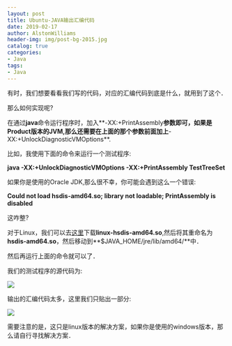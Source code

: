 ```yaml
---
layout: post
title: Ubuntu-JAVA输出汇编代码
date: 2019-02-17
author: AlstonWilliams
header-img: img/post-bg-2015.jpg
catalog: true
categories:
- Java
tags:
- Java
---
```

有时，我们想要看看我们写的代码，对应的汇编代码到底是什么，就用到了这个．

那么如何实现呢?

在通过**java**命令运行程序时，加入**-XX:+PrintAssembly**参数即可，如果是Product版本的JVM,那么还需要在上面的那个参数前面加上**-XX:+UnlockDiagnosticVMOptions**.

比如，我使用下面的命令来运行一个测试程序:

**java -XX:+UnlockDiagnosticVMOptions -XX:+PrintAssembly TestTreeSet**

如果你是使用的Oracle JDK,那么很不幸，你可能会遇到这么一个错误:

**Could not load hsdis-amd64.so; library not loadable; PrintAssembly is disabled**

这咋整?

对于Linux，我们可以去[这里](https://github.com/jkubrynski/profiling/blob/master/bin/linux-hsdis-amd64.so)下载**linux-hsdis-amd64.so**,然后将其重命名为**hsdis-amd64.so**，然后移动到**$JAVA_HOME/jre/lib/amd64/**中．

然后再运行上面的命令就可以了．

我们的测试程序的源代码为:

![](http://upload-images.jianshu.io/upload_images/4108852-6062cb053581a8ac.png?imageMogr2/auto-orient/strip%7CimageView2/2/w/1240)

输出的汇编代码太多，这里我们只贴出一部分:


![](http://upload-images.jianshu.io/upload_images/4108852-2f1a993bc121175b.png?imageMogr2/auto-orient/strip%7CimageView2/2/w/1240)

需要注意的是，这只是linux版本的解决方案，如果你是使用的windows版本，那么请自行寻找解决方案．
